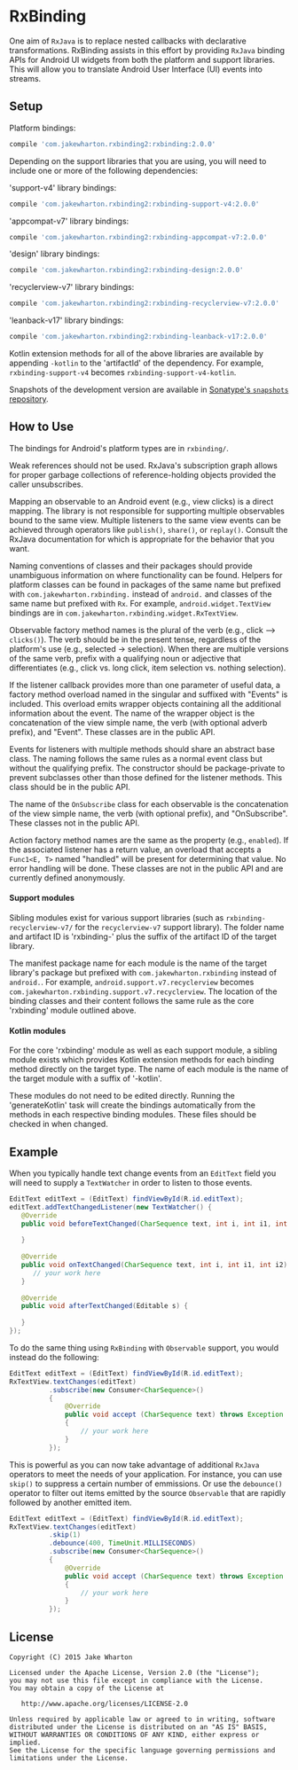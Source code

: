 RxBinding
=========

One aim of `RxJava` is to replace nested callbacks with declarative transformations. RxBinding assists in this effort by providing `RxJava` binding APIs for Android UI widgets from both the platform and support libraries. This will allow you to translate Android User Interface (UI) events into streams.


Setup
--------

Platform bindings:
```groovy
compile 'com.jakewharton.rxbinding2:rxbinding:2.0.0'
```


Depending on the support libraries that you are using, you will need to include one or more of the following dependencies:

'support-v4' library bindings:
```groovy
compile 'com.jakewharton.rxbinding2:rxbinding-support-v4:2.0.0'
```

'appcompat-v7' library bindings:
```groovy
compile 'com.jakewharton.rxbinding2:rxbinding-appcompat-v7:2.0.0'
```

'design' library bindings:
```groovy
compile 'com.jakewharton.rxbinding2:rxbinding-design:2.0.0'
```

'recyclerview-v7' library bindings:
```groovy
compile 'com.jakewharton.rxbinding2:rxbinding-recyclerview-v7:2.0.0'
```

'leanback-v17' library bindings:
```groovy
compile 'com.jakewharton.rxbinding2:rxbinding-leanback-v17:2.0.0'
```

Kotlin extension methods for all of the above libraries are available by appending `-kotlin` to the
'artifactId' of the dependency. For example, `rxbinding-support-v4` becomes
`rxbinding-support-v4-kotlin`.

Snapshots of the development version are available in [Sonatype's `snapshots` repository][snap].



How to Use
-----------

The bindings for Android's platform types are in `rxbinding/`.

Weak references should not be used. RxJava's subscription graph allows for proper garbage
collections of reference-holding objects provided the caller unsubscribes.

Mapping an observable to an Android event (e.g., view clicks) is a direct mapping. The
library is not responsible for supporting multiple observables bound to the same view.
Multiple listeners to the same view events can be achieved through operators like `publish()`,
`share()`, or `replay()`. Consult the RxJava documentation for which is appropriate for the
behavior that you want.

Naming conventions of classes and their packages should provide unambiguous information
on where functionality can be found. Helpers for platform classes can be found in packages
of the same name but prefixed with `com.jakewharton.rxbinding.` instead of `android.` and
classes of the same name but prefixed with `Rx`. For example, `android.widget.TextView` bindings
are in `com.jakewharton.rxbinding.widget.RxTextView`.

Observable factory method names is the plural of the verb (e.g., click --> `clicks()`). The verb
should be in the present tense, regardless of the platform's use (e.g., selected -> selection).
When there are multiple versions of the same verb, prefix with a qualifying noun or adjective that
differentiates (e.g., click vs. long click, item selection vs. nothing selection).

If the listener callback provides more than one parameter of useful data, a factory method overload
named in the singular and suffixed with "Events" is included. This overload emits wrapper objects
containing all the additional information about the event. The name of the wrapper object is the
concatenation of the view simple name, the verb (with optional adverb prefix), and "Event". These
classes are in the public API.

Events for listeners with multiple methods should share an abstract base class. The naming follows
the same rules as a normal event class but without the qualifying prefix. The constructor should
be package-private to prevent subclasses other than those defined for the listener methods. This
class should be in the public API.

The name of the `OnSubscribe` class for each observable is the concatenation of the view simple
name, the verb (with optional prefix), and "OnSubscribe". These classes not in the public API.

Action factory method names are the same as the property (e.g., `enabled`). If the associated
listener has a return value, an overload that accepts a `Func1<E, T>` named "handled" will be
present for determining that value. No error handling will be done. These classes are not in the
public API and are currently defined anonymously.


#### Support modules

Sibling modules exist for various support libraries (such as `rxbinding-recyclerview-v7/` for the
`recyclerview-v7` support library). The folder name and artifact ID is 'rxbinding-' plus the suffix
of the artifact ID of the target library.

The manifest package name for each module is the name of the target library's package but prefixed
with `com.jakewharton.rxbinding` instead of `android.`. For example,
`android.support.v7.recyclerview` becomes `com.jakewharton.rxbinding.support.v7.recyclerview`.
The location of the binding classes and their content follows the same rule as the core 'rxbinding'
module outlined above.


#### Kotlin modules

For the core 'rxbinding' module as well as each support module, a sibling module exists which
provides Kotlin extension methods for each binding method directly on the target type. The name
of each module is the name of the target module with a suffix of '-kotlin'.

These modules do not need to be edited directly. Running the 'generateKotlin' task will create
the bindings automatically from the methods in each respective binding modules. These files should
be checked in when changed.



Example
-----------

When you typically handle text change events from an `EditText` field you will need to supply a `TextWatcher` in order to listen to those events.

```java
EditText editText = (EditText) findViewById(R.id.editText);
editText.addTextChangedListener(new TextWatcher() {
   @Override
   public void beforeTextChanged(CharSequence text, int i, int i1, int i2) {
   
   }
   
   @Override
   public void onTextChanged(CharSequence text, int i, int i1, int i2) {
      // your work here
   }
   
   @Override
   public void afterTextChanged(Editable s) {
   
   }
});
```

To do the same thing using `RxBinding` with `Observable` support, you would instead do the following:

```java
EditText editText = (EditText) findViewById(R.id.editText);
RxTextView.textChanges(editText)
          .subscribe(new Consumer<CharSequence>()
          {
              @Override
              public void accept (CharSequence text) throws Exception
              {
                  // your work here
              }
          });
```

This is powerful as you can now take advantage of additional `RxJava` operators to meet the needs of your application. For instance, you can use `skip()` to suppress a certain number of emmissions. Or use the `debounce()` operator to filter out items emitted by the source `Observable` that are rapidly followed by another emitted item.

```java
EditText editText = (EditText) findViewById(R.id.editText);
RxTextView.textChanges(editText)
          .skip(1)
          .debounce(400, TimeUnit.MILLISECONDS)
          .subscribe(new Consumer<CharSequence>()
          {
              @Override
              public void accept (CharSequence text) throws Exception
              {
                  // your work here
              }
          });
```

License
-------

    Copyright (C) 2015 Jake Wharton

    Licensed under the Apache License, Version 2.0 (the "License");
    you may not use this file except in compliance with the License.
    You may obtain a copy of the License at

       http://www.apache.org/licenses/LICENSE-2.0

    Unless required by applicable law or agreed to in writing, software
    distributed under the License is distributed on an "AS IS" BASIS,
    WITHOUT WARRANTIES OR CONDITIONS OF ANY KIND, either express or implied.
    See the License for the specific language governing permissions and
    limitations under the License.





 [snap]: https://oss.sonatype.org/content/repositories/snapshots/
